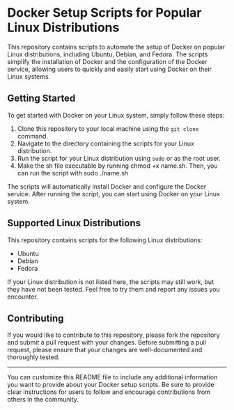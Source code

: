 
# Docker Setup Scripts for Popular Linux Distributions

This repository contains scripts to automate the setup of Docker on popular Linux distributions, including Ubuntu, Debian, and Fedora. The scripts simplify the installation of Docker and the configuration of the Docker service, allowing users to quickly and easily start using Docker on their Linux systems.

## Getting Started

To get started with Docker on your Linux system, simply follow these steps:

1. Clone this repository to your local machine using the `git clone` command.
2. Navigate to the directory containing the scripts for your Linux distribution.
3. Run the script for your Linux distribution using `sudo` or as the root user.
4. Make the sh file executable by running chmod +x name.sh. Then, you can run the script with sudo ./name.sh

The scripts will automatically install Docker and configure the Docker service. After running the script, you can start using Docker on your Linux system.

## Supported Linux Distributions

This repository contains scripts for the following Linux distributions:

- Ubuntu
- Debian
- Fedora

If your Linux distribution is not listed here, the scripts may still work, but they have not been tested. Feel free to try them and report any issues you encounter.

## Contributing

If you would like to contribute to this repository, please fork the repository and submit a pull request with your changes. Before submitting a pull request, please ensure that your changes are well-documented and thoroughly tested.



---

You can customize this README file to include any additional information you want to provide about your Docker setup scripts. Be sure to provide clear instructions for users to follow and encourage contributions from others in the community.
